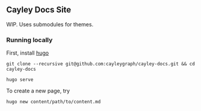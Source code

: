 Cayley Docs Site
----------------

WIP. Uses submodules for themes. 

### Running locally

First, install [hugo](https://gohugo.io/getting-started/quick-start/#step-1-install-hugo)

```
git clone --recursive git@github.com:cayleygraph/cayley-docs.git && cd cayley-docs
```

```
hugo serve
```

To create a new page, try

```
hugo new content/path/to/content.md
```
